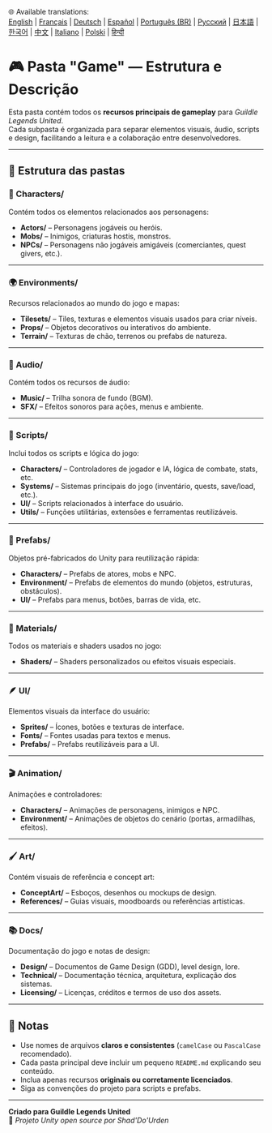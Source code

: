🌐 Available translations:  
[English](LICENSE.md) | [Français](LICENSE.fr.md) | [Deutsch](LICENSE.de.md) | [Español](LICENSE.es.md) | [Português (BR)](LICENSE.br.md) | [Русский](LICENSE.ru.md) | [日本語](LICENSE.jp.md) | [한국어](LICENSE.kr.md) | [中文](LICENSE.cn.md) | [Italiano](LICENSE.it.md) | [Polski](LICENSE.pl.md) | [हिन्दी](LICENSE.in.md)


# 🎮 Pasta "Game" — Estrutura e Descrição

Esta pasta contém todos os **recursos principais de gameplay** para *Guildle Legends United*.  
Cada subpasta é organizada para separar elementos visuais, áudio, scripts e design, facilitando a leitura e a colaboração entre desenvolvedores.

---

## 📁 Estrutura das pastas

### 🧍 Characters/
Contém todos os elementos relacionados aos personagens:
- **Actors/** – Personagens jogáveis ou heróis.
- **Mobs/** – Inimigos, criaturas hostis, monstros.
- **NPCs/** – Personagens não jogáveis amigáveis (comerciantes, quest givers, etc.).

---

### 🌍 Environments/
Recursos relacionados ao mundo do jogo e mapas:
- **Tilesets/** – Tiles, texturas e elementos visuais usados para criar níveis.
- **Props/** – Objetos decorativos ou interativos do ambiente.
- **Terrain/** – Texturas de chão, terrenos ou prefabs de natureza.

---

### 🎵 Audio/
Contém todos os recursos de áudio:
- **Music/** – Trilha sonora de fundo (BGM).
- **SFX/** – Efeitos sonoros para ações, menus e ambiente.

---

### 🧠 Scripts/
Inclui todos os scripts e lógica do jogo:
- **Characters/** – Controladores de jogador e IA, lógica de combate, stats, etc.
- **Systems/** – Sistemas principais do jogo (inventário, quests, save/load, etc.).
- **UI/** – Scripts relacionados à interface do usuário.
- **Utils/** – Funções utilitárias, extensões e ferramentas reutilizáveis.

---

### 🧱 Prefabs/
Objetos pré-fabricados do Unity para reutilização rápida:
- **Characters/** – Prefabs de atores, mobs e NPC.
- **Environment/** – Prefabs de elementos do mundo (objetos, estruturas, obstáculos).
- **UI/** – Prefabs para menus, botões, barras de vida, etc.

---

### 🎨 Materials/
Todos os materiais e shaders usados no jogo:
- **Shaders/** – Shaders personalizados ou efeitos visuais especiais.

---

### 🪶 UI/
Elementos visuais da interface do usuário:
- **Sprites/** – Ícones, botões e texturas de interface.
- **Fonts/** – Fontes usadas para textos e menus.
- **Prefabs/** – Prefabs reutilizáveis para a UI.

---

### 🎬 Animation/
Animações e controladores:
- **Characters/** – Animações de personagens, inimigos e NPC.
- **Environment/** – Animações de objetos do cenário (portas, armadilhas, efeitos).

---

### 🖌️ Art/
Contém visuais de referência e concept art:
- **ConceptArt/** – Esboços, desenhos ou mockups de design.
- **References/** – Guias visuais, moodboards ou referências artísticas.

---

### 📚 Docs/
Documentação do jogo e notas de design:
- **Design/** – Documentos de Game Design (GDD), level design, lore.
- **Technical/** – Documentação técnica, arquitetura, explicação dos sistemas.
- **Licensing/** – Licenças, créditos e termos de uso dos assets.

---

## 🧾 Notas

- Use nomes de arquivos **claros e consistentes** (`camelCase` ou `PascalCase` recomendado).  
- Cada pasta principal deve incluir um pequeno `README.md` explicando seu conteúdo.  
- Inclua apenas recursos **originais ou corretamente licenciados**.  
- Siga as convenções do projeto para scripts e prefabs.

---

**Criado para Guildle Legends United**  
🧙 *Projeto Unity open source por Shad'Do'Urden*
